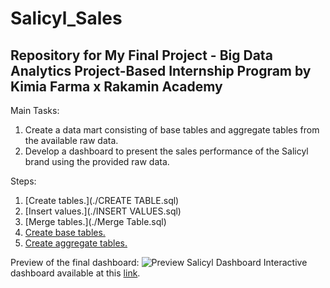 # Salicyl_Sales
Repository for My Final Project - Big Data Analytics Project-Based Internship Program by Kimia Farma x Rakamin Academy
-------------------------------------------------------------------------------------------------------------------

Main Tasks:
1. Create a data mart consisting of base tables and aggregate tables from the available raw data.
2. Develop a dashboard to present the sales performance of the Salicyl brand using the provided raw data.

Steps:
1. [Create tables.](./CREATE TABLE.sql)
2. [Insert values.](./INSERT VALUES.sql)
3. [Merge tables.](./Merge Table.sql)
4. [Create base tables.](./base_table.sql)
5. [Create aggregate tables.](./aggregate_table.sql)

Preview of the final dashboard:
![Preview Salicyl Dashboard](https://github.com/ka-rouf/Salicyl_Sales/assets/145698290/2b6ee32f-1c30-48bc-a9f8-f6b9d44fd3f2)
Interactive dashboard available at this [link](https://lookerstudio.google.com/reporting/65b2f5aa-d445-4dc0-b574-6873c5a06829/page/ftRmD).
